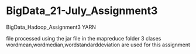 # BigData_21-July_Assignment3

BigData_Hadoop_Assignment3 YARN

file processed using the jar file in the mapreduce folder 3 clases wordmean,wordmedian,wordstandarddeviation are used for this assignment

